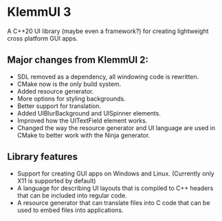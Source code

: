 # KlemmUI 3

A C++20 UI library (maybe even a framework?) for creating lightweight cross platform GUI apps.

## Major changes from KlemmUI 2:

- SDL removed as a dependency, all windowing code is rewritten.
- CMake now is the only build system.
- Added resource generator.
- More options for styling backgrounds.
- Better support for translation.
- Added UIBlurBackground and UISpinner elements.
- Improved how the UITextField element works.
- Changed the way the resource generator and UI language are used in CMake to better work with
  the Ninja generator.


## Library features

- Support for creating GUI apps on Windows and Linux. (Currently only X11 is supported by default)
- A language for describing UI layouts that is compiled to C++ headers that can be included into regular code.
- A resource generator that can translate files into C code that can be used to embed files into applications.

